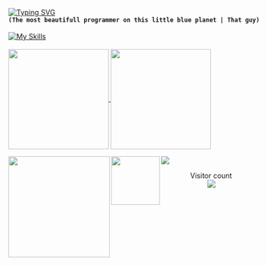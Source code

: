 [![Typing SVG](https://readme-typing-svg.herokuapp.com?font=Shrikhand&size=40&pause=1000&color=BF91F3&center=true&random=false&width=435&lines=Royal+Taku)](https://git.io/typing-svg)<br>
**`(The most beautifull programmer on this little blue planet | That guy)`** 
<br><br>
[![My Skills](https://skillicons.dev/icons?i=github,git,linux,html,css,js,ts,react,vercel,nextjs,tailwind,bootstrap,nodejs,express,figma,mongodb,jest,nestjs,xd,postman,webpack,codepen,graphql,figma,materialui,vim,vue,visualstudio,vscode,stackoverflow,c,cs,cpp,babel,dotnet,mysql,&perline=12)](https://skillicons.dev)
<br><br>
<a href="#">
  <img height=200 align="center" src="https://my-stats-43gk.vercel.app/api?username=royaltaku&show_icons=true&theme=tokyonight-duo&hide=contribs,issues&show=discussions_answered&rank_icon=github&include_all_commits=true&card_width=150" />
</a>
<a href="#">
  <img height=200 align="center" src="https://my-stats-43gk.vercel.app/api/top-langs/?username=royaltaku&hide=html,scss,css&langs_count=8&layout=compact&theme=tokyonight-duo&card_width=150" />
</a>

<img align="left" height=202 src="https://github-readme-streak-stats-git-main-davids-projects-ad77adcc.vercel.app/?user=royaltaku&theme=tokyonight-duo"/>
<img align="left" height=97 src="https://github-profile-trophy.vercel.app/?username=royaltaku&theme=tokyonight-duo&no-frame=true&title=Stars,Followers,Commits&column=-1"/>



<a href=#><img src="contributions.svg"></a>

<p align="center">
  Visitor count<br>
  <img src="https://profile-counter.glitch.me/royaltaku/count.svg" />
</p>
